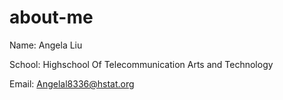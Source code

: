# about-me

Name: Angela Liu

School: Highschool Of Telecommunication Arts and Technology

Email: Angelal8336@hstat.org